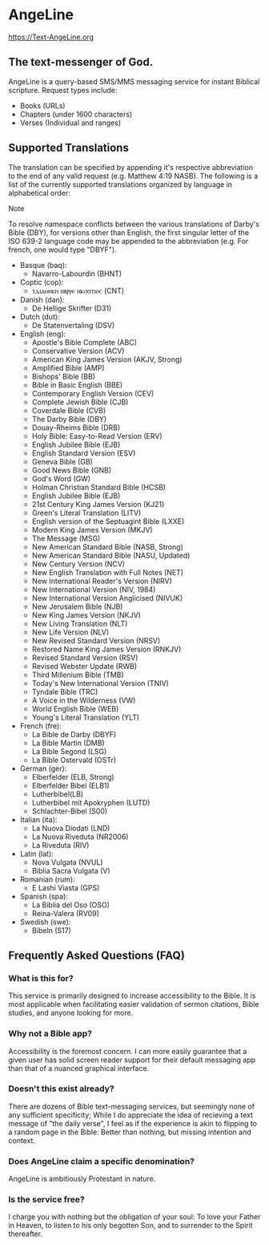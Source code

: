 # AngeLine
https://Text-AngeLine.org
## The text-messenger of God.
AngeLine is a query-based SMS/MMS messaging service for instant Biblical scripture. Request types include:
- Books (URLs)
- Chapters (under 1600 characters)
- Verses (Individual and ranges)
## Supported Translations
The translation can be specified by appending it's respective abbreviation to the end of any valid request (e.g. Matthew 4:19 NASB). The following is a list of the currently supported translations organized by language in alphabetical order:
> [!NOTE]
> To resolve namespace conflicts between the various translations of Darby's Bible (DBY), for versions other than English, the first singular letter of the ISO 639-2 language code may be appended to the abbreviation (e.g. For french, one would type "DBYF").
- Basque (baq):
  - Navarro-Labourdin (BHNT)
- Coptic (cop):
  - ⲧⲇⲓⲁⲑⲏⲕⲏ ⲛⲃⲣⲣⲉ ⲛⲕⲟⲡⲧⲓⲟⲥ (CNT)
- Danish (dan):
  - De Hellige Skrifter (D31)
- Dutch (dut):
  - De Statenvertaling (DSV)
- English (eng):
  - Apostle's Bible Complete (ABC)
  - Conservative Version (ACV)
  - American King James Version (AKJV, Strong)
  - Amplified Bible (AMP)
  - Bishops' Bible (BB)
  - Bible in Basic English (BBE)
  - Contemporary English Version (CEV)
  - Complete Jewish Bible (CJB)
  - Coverdale Bible (CVB)
  - The Darby Bible (DBY)
  - Douay-Rheims Bible (DRB)
  - Holy Bible: Easy-to-Read Version (ERV)
  - English Jubilee Bible (EJB)
  - English Standard Version (ESV)
  - Geneva Bible (GB)
  - Good News Bible (GNB)
  - God's Word (GW)
  - Holman Christian Standard Bible (HCSB)
  - English Jubilee Bible (EJB)
  - 21st Century King James Version (KJ21)
  - Green's Literal Translation (LITV)
  - English version of the Septuagint Bible (LXXE)
  - Modern King James Version (MKJV)
  - The Message (MSG)
  - New American Standard Bible (NASB, Strong)
  - New American Standard Bible (NASU, Updated)
  - New Century Version (NCV)
  - New English Translation with Full Notes (NET)
  - New International Reader's Version (NIRV)
  - New International Version (NIV, 1984)
  - New International Version Anglicised (NIVUK)
  - New Jerusalem Bible (NJB)
  - New King James Version (NKJV)
  - New Living Translation (NLT)
  - New Life Version (NLV)
  - New Revised Standard Version (NRSV)
  - Restored Name King James Version (RNKJV)
  - Revised Standard Version (RSV)
  - Revised Webster Update (RWB)
  - Third Millenium Bible (TMB)
  - Today's New International Version (TNIV)
  - Tyndale Bible (TRC)
  - A Voice in the Wilderness (VW)
  - World English Bible (WEB)
  - Young's Literal Translation (YLT)
- French (fre):
  - La Bible de Darby (DBYF)
  - La Bible Martin (DMB)
  - La Bible Segond (LSG)
  - La Bible Ostervald (OSTr)
- German (ger):
  - Elberfelder (ELB, Strong)
  - Elberfelder Bibel (ELB1)
  - Lutherbibel(LB)
  - Lutherbibel mit Apokryphen (LUTD)
  - Schlachter-Bibel (S00)
- Italian (ita):
  - La Nuova Diodati (LND)
  - La Nuova Riveduta (NR2006)
  - La Riveduta (RIV)
- Latin (lat):
  - Nova Vulgata (NVUL)
  - Biblia Sacra Vulgata (V)
- Romanian (rum):
  - E Lashi Viasta (GPS)
- Spanish (spa):
  - La Biblia del Oso (OSO)
  - Reina-Valera (RV09)
- Swedish (swe):
  - Bibeln (S17)
## Frequently Asked Questions (FAQ)
### What is this for?
This service is primarily designed to increase accessibility to the Bible. It is most applicable when facilitating easier validation of sermon citations, Bible studies, and anyone looking for more.

### Why not a Bible app?
Accessibility is the foremost concern. I can more easily guarantee that a given user has solid screen reader support for their default messaging app than that of a nuanced graphical interface.

### Doesn't this exist already?
There are dozens of Bible text-messaging services, but seemingly none of any sufficient specificity; While I do appreciate the idea of recieving a text message of "the daily verse", I feel as if the experience is akin to flipping to a random page in the Bible: Better than nothing, but missing intention and context.

### Does AngeLine claim a specific denomination?
AngeLine is ambitiously Protestant in nature.

### Is the service free?
I charge you with nothing but the obligation of your soul: To love your Father in Heaven, to listen to his only begotten Son, and to surrender to the Spirit thereafter.
